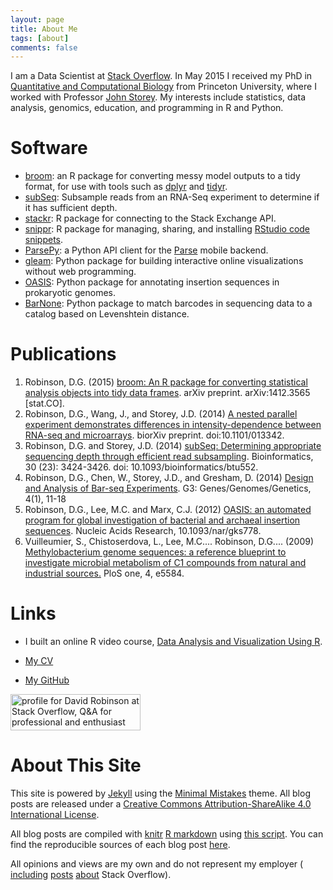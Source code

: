 ```yaml
---
layout: page
title: About Me
tags: [about]
comments: false
---
```


I am a Data Scientist at [Stack Overflow](http://stackoverflow.com/). In May 2015 I received my PhD in [Quantitative and Computational Biology](http://www.princeton.edu/qcbgrad/) from Princeton University, where I worked with Professor [John Storey](http://www.genomine.org/). My interests include statistics, data analysis, genomics, education, and programming in R and Python.

Software
============

* [broom](http://github.com/dgrtwo/broom): an R package for converting messy model outputs to a tidy format, for use with tools such as [dplyr](http://github.com/hadley/dplyr) and [tidyr](http://github.com/hadley/tidyr).
* [subSeq](http://github.com/StoreyLab/subSeq): Subsample reads from an RNA-Seq experiment to determine if it has sufficient depth.
* [stackr](https://github.com/dgrtwo/stackr): R package for connecting to the Stack Exchange API.
* [snippr](https://github.com/dgrtwo/snippr): R package for managing, sharing, and installing [RStudio code snippets](http://blog.rstudio.org/2015/04/13/rstudio-v0-99-preview-code-snippets/).
* [ParsePy](https://github.com/dgrtwo/ParsePy): a Python API client for the [Parse](https://parse.com/) mobile backend.
* [gleam](http://github.com/dgrtwo/gleam): Python package for building interactive online visualizations without web programming.
* [OASIS](https://github.com/dgrtwo/OASIS): Python package for annotating insertion sequences in prokaryotic genomes.
* [BarNone](http://github.com/dgrtwo/barnone): Python package to match barcodes in sequencing data to a catalog based on Levenshtein distance.

Publications
============

1. Robinson, D.G. (2015) <a href="http://arxiv.org/abs/1412.3565">broom: An R package for converting statistical analysis objects into tidy data frames</a>. arXiv preprint. arXiv:1412.3565 [stat.CO].
2. Robinson, D.G., Wang, J., and Storey, J.D. (2014) <a href="http://biorxiv.org/content/early/2014/12/30/013342">A nested parallel experiment demonstrates differences in intensity-dependence between RNA-seq and microarrays</a>. biorXiv preprint. doi:10.1101/013342.
3. Robinson, D.G. and Storey, J.D. (2014) <a href="http://bioinformatics.oxfordjournals.org/content/early/2014/09/03/bioinformatics.btu552.abstract?keytype=ref&ijkey=al7iHAgvbsLcdYj">subSeq: Determining appropriate sequencing depth through efficient read subsampling</a>. Bioinformatics, 30 (23): 3424-3426. doi: 10.1093/bioinformatics/btu552.
4. Robinson, D.G., Chen, W., Storey, J.D., and Gresham, D. (2014) <a href="http://www.g3journal.org/content/early/2013/10/30/g3.113.008565.abstract">Design and Analysis of Bar-seq Experiments</a>. G3: Genes/Genomes/Genetics, 4(1), 11-18
5. Robinson, D.G., Lee, M.C. and Marx, C.J. (2012) <a href="http://nar.oxfordjournals.org/content/early/2012/08/14/nar.gks778.full">OASIS: an automated program for global investigation of bacterial and archaeal insertion sequences</a>. Nucleic Acids Research, 10.1093/nar/gks778.
6. Vuilleumier, S., Chistoserdova, L., Lee, M.C.... Robinson, D.G.... (2009) <a href="http://www.plosone.org/article/info:doi/10.1371/journal.pone.0005584">Methylobacterium genome sequences: a reference blueprint to investigate microbial metabolism of C1 compounds from natural and industrial sources.</a> PloS one, 4, e5584.

Links
=====

* I built an online R video course, [Data Analysis and Visualization Using R](/RData/).

* [My CV](/files/DavidRobinsonResume.pdf)

* [My GitHub](https://github.com/dgrtwo)

<a href="http://stackoverflow.com/users/712603/david-robinson">
<img src="http://stackoverflow.com/users/flair/712603.png" width="208" height="58" alt="profile for David Robinson at Stack Overflow, Q&amp;A for professional and enthusiast programmers" title="profile for David Robinson at Stack Overflow, Q&amp;A for professional and enthusiast programmers">
</a>

About This Site
=========

This site is powered by [Jekyll](http://jekyllrb.com/) using the [Minimal Mistakes](http://mademistakes.com/minimal-mistakes/) theme. All blog posts are released under a [Creative Commons Attribution-ShareAlike 4.0 International License](http://creativecommons.org/licenses/by-sa/4.0/).

All blog posts are compiled with [knitr](http://yihui.name/knitr/) [R markdown](http://rmarkdown.rstudio.com/) using [this script](https://github.com/dgrtwo/dgrtwo.github.com/blob/master/_scripts/knitpages.R). You can find the reproducible sources of each blog post [here](https://github.com/dgrtwo/dgrtwo.github.com/tree/master/_R).

All opinions and views are my own and do not represent my employer ( [including](http://varianceexplained.org/r/are_users_quitting/) [posts](http://varianceexplained.org/r/providence-visualizer/) [about](http://varianceexplained.org/r/introducing-stackr/) Stack Overflow).
